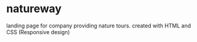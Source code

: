 # natureway

landing page for company providing nature tours. created with HTML and CSS (Responsive design)
